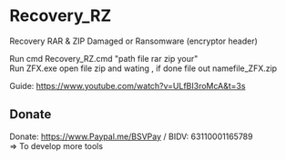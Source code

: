 # Recovery_RZ
Recovery RAR &amp; ZIP Damaged or Ransomware (encryptor header)

Run cmd Recovery_RZ.cmd "path file rar zip your" <br>
Run ZFX.exe open file zip and wating , if done file out namefile_ZFX.zip

Guide: https://www.youtube.com/watch?v=ULfBI3roMcA&t=3s
## Donate
Donate: https://www.Paypal.me/BSVPay / BIDV: 63110001165789 <br>
=> To develop more tools
